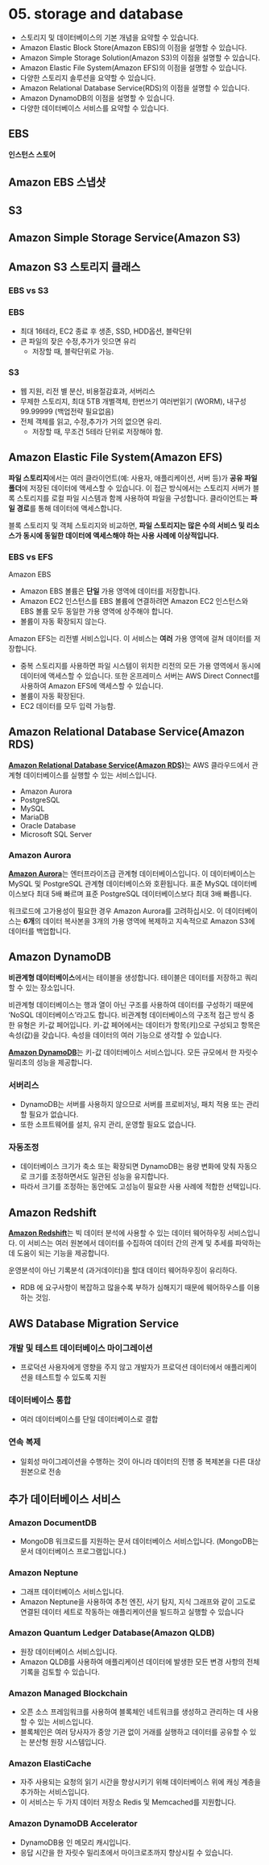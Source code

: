 # 05. storage and database



- 스토리지 및 데이터베이스의 기본 개념을 요약할 수 있습니다.
- Amazon Elastic Block Store(Amazon EBS)의 이점을 설명할 수 있습니다.
- Amazon Simple Storage Solution(Amazon S3)의 이점을 설명할 수 있습니다.
- Amazon Elastic File System(Amazon EFS)의 이점을 설명할 수 있습니다.
- 다양한 스토리지 솔루션을 요약할 수 있습니다.
- Amazon Relational Database Service(RDS)의 이점을 설명할 수 있습니다.
- Amazon DynamoDB의 이점을 설명할 수 있습니다.
- 다양한 데이터베이스 서비스를 요약할 수 있습니다.



## EBS



**인스턴스 스토어**



## **Amazon EBS 스냅샷**







## S3

## **Amazon Simple Storage Service(Amazon S3)**



## **Amazon S3 스토리지 클래스**





### EBS vs S3

### EBS

- 최대 16테라, EC2 종료 후 생존, SSD, HDD옵션,  블락단위
- 큰 파일의 잦은 수정,추가가 잇으면 유리
  - 저장할 때, 블락단위로 가능.



### S3

- 웹 지원, 리전 별 분산, 비용절감효과, 서버리스
- 무제한 스토리지, 최대 5TB 개별객체, 한번쓰기 여러번읽기 (WORM), 내구성 99.99999 (백업전략 필요없음)
- 전체 객체를 읽고, 수정,추가가 거의 없으면 유리.
  - 저장할 때, 무조건 5테라 단위로 저장해야 함.



## Amazon Elastic File System(Amazon EFS)

**파일 스토리지**에서는 여러 클라이언트(예: 사용자, 애플리케이션, 서버 등)가 **공유 파일 폴더**에 저장된 데이터에 액세스할 수 있습니다. 이 접근 방식에서는 스토리지 서버가 블록 스토리지를 로컬 파일 시스템과 함께 사용하여 파일을 구성합니다. 클라이언트는 **파일 경로**를 통해 데이터에 액세스합니다.

블록 스토리지 및 객체 스토리지와 비교하면, **파일 스토리지는 많은 수의 서비스 및 리소스가 동시에 동일한 데이터에 액세스해야 하는 사용 사례에 이상적입니다.**





### EBS vs EFS

Amazon EBS

- Amazon EBS 볼륨은 **단일** 가용 영역에 데이터를 저장합니다. 
- Amazon EC2 인스턴스를 EBS 볼륨에 연결하려면 Amazon EC2 인스턴스와 EBS 볼륨 모두 동일한 가용 영역에 상주해야 합니다.
- 볼륨이 자동 확장되지 않는다.



Amazon EFS는 리전별 서비스입니다. 이 서비스는 **여러** 가용 영역에 걸쳐 데이터를 저장합니다. 

- 중복 스토리지를 사용하면 파일 시스템이 위치한 리전의 모든 가용 영역에서 동시에 데이터에 액세스할 수 있습니다. 또한 온프레미스 서버는 AWS Direct Connect를 사용하여 Amazon EFS에 액세스할 수 있습니다.
- 볼륨이 자동 확장된다.
- EC2 데이터를 모두 입력 가능함.



## Amazon Relational Database Service(Amazon RDS)

[**Amazon Relational Database Service(Amazon RDS)**](https://aws.amazon.com/rds/)는 AWS 클라우드에서 관계형 데이터베이스를 실행할 수 있는 서비스입니다.

- Amazon Aurora
- PostgreSQL
- MySQL
- MariaDB
- Oracle Database
- Microsoft SQL Server

### **Amazon Aurora**

[**Amazon Aurora**](https://aws.amazon.com/rds/aurora/)는 엔터프라이즈급 관계형 데이터베이스입니다. 이 데이터베이스는 MySQL 및 PostgreSQL 관계형 데이터베이스와 호환됩니다. 표준 MySQL 데이터베이스보다 최대 5배 빠르며 표준 PostgreSQL 데이터베이스보다 최대 3배 빠릅니다.

워크로드에 고가용성이 필요한 경우 Amazon Aurora를 고려하십시오. 이 데이터베이스는 **6개**의 데이터 복사본을 3개의 가용 영역에 복제하고 지속적으로 Amazon S3에 데이터를 백업합니다.





## Amazon DynamoDB

**비관계형 데이터베이스**에서는 테이블을 생성합니다. 테이블은 데이터를 저장하고 쿼리할 수 있는 장소입니다.



비관계형 데이터베이스는 행과 열이 아닌 구조를 사용하여 데이터를 구성하기 때문에 ‘NoSQL 데이터베이스’라고도 합니다. 비관계형 데이터베이스의 구조적 접근 방식 중 한 유형은 키-값 페어입니다. 키-값 페어에서는 데이터가 항목(키)으로 구성되고 항목은 속성(값)을 갖습니다. 속성을 데이터의 여러 기능으로 생각할 수 있습니다.



[**Amazon DynamoDB**](https://aws.amazon.com/dynamodb/)는 키-값 데이터베이스 서비스입니다. 모든 규모에서 한 자릿수 밀리초의 성능을 제공합니다.



### 서버리스

- DynamoDB는 서버를 사용하지 않으므로 서버를 프로비저닝, 패치 적용 또는 관리할 필요가 없습니다. 
- 또한 소프트웨어를 설치, 유지 관리, 운영할 필요도 없습니다.

### 자동조정

- 데이터베이스 크기가 축소 또는 확장되면 DynamoDB는 용량 변화에 맞춰 자동으로 크기를 조정하면서도 일관된 성능을 유지합니다. 
- 따라서 크기를 조정하는 동안에도 고성능이 필요한 사용 사례에 적합한 선택입니다.





##  Amazon Redshift



[**Amazon Redshift**](https://aws.amazon.com/redshift)는 빅 데이터 분석에 사용할 수 있는 데이터 웨어하우징 서비스입니다. 이 서비스는 여러 원본에서 데이터를 수집하여 데이터 간의 관계 및 추세를 파악하는 데 도움이 되는 기능을 제공합니다.

운영분석이 아닌 기록분석 (과거데이터)을 할대 데이터 웨어하우징이 유리하다.

- RDB 에 요구사항이 복잡하고 많을수록 부하가 심해지기 때문에 웨어하우스를 이용하는 것임.





## AWS Database Migration Service



### 개발 및 테스트 데이터베이스 마이그레이션

- 프로덕션 사용자에게 영향을 주지 않고 개발자가 프로덕션 데이터에서 애플리케이션을 테스트할 수 있도록 지원

### 데이터베이스 통합

- 여러 데이터베이스를 단일 데이터베이스로 결합

### 연속 복제

- 일회성 마이그레이션을 수행하는 것이 아니라 데이터의 진행 중 복제본을 다른 대상 원본으로 전송





## 추가 데이터베이스 서비스



### Amazon DocumentDB

- MongoDB 워크로드를 지원하는 문서 데이터베이스 서비스입니다. (MongoDB는 문서 데이터베이스 프로그램입니다.)

### Amazon Neptune

- 그래프 데이터베이스 서비스입니다. 
- Amazon Neptune을 사용하여 추천 엔진, 사기 탐지, 지식 그래프와 같이 고도로 연결된 데이터 세트로 작동하는 애플리케이션을 빌드하고 실행할 수 있습니다

### Amazon Quantum Ledger Database(Amazon QLDB)

- 원장 데이터베이스 서비스입니다. 
- Amazon QLDB를 사용하여 애플리케이션 데이터에 발생한 모든 변경 사항의 전체 기록을 검토할 수 있습니다.

### Amazon Managed Blockchain

- 오픈 소스 프레임워크를 사용하여 블록체인 네트워크를 생성하고 관리하는 데 사용할 수 있는 서비스입니다. 
- 블록체인은 여러 당사자가 중앙 기관 없이 거래를 실행하고 데이터를 공유할 수 있는 분산형 원장 시스템입니다.

### Amazon ElastiCache

- 자주 사용되는 요청의 읽기 시간을 향상시키기 위해 데이터베이스 위에 캐싱 계층을 추가하는 서비스입니다. 
- 이 서비스는 두 가지 데이터 저장소 Redis 및 Memcached를 지원합니다.

### Amazon DynamoDB Accelerator

- DynamoDB용 인 메모리 캐시입니다. 
- 응답 시간을 한 자릿수 밀리초에서 마이크로초까지 향상시킬 수 있습니다.















































